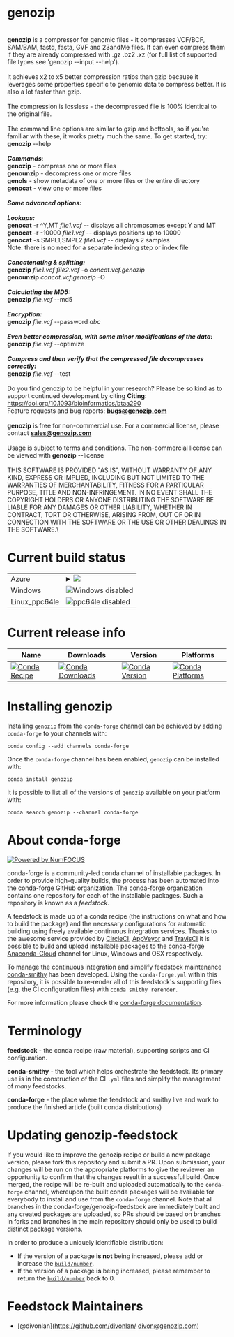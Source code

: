 genozip
=======

\
 **genozip** is a compressor for genomic files - it compresses VCF/BCF,
SAM/BAM, fastq, fasta, GVF and 23andMe files. If can even compress them
if they are already compressed with .gz .bz2 .xz (for full list of
supported file types see 'genozip --input --help').\
 \
 It achieves x2 to x5 better compression ratios than gzip because it
leverages some properties specific to genomic data to compress better.
It is also a lot faster than gzip.\
 \
 The compression is lossless - the decompressed file is 100% identical
to the original file.\
 \
 The command line options are similar to gzip and bcftools, so if you're
familiar with these, it works pretty much the same. To get started, try:
**genozip** --help\
 \
 ***Commands***: \
 **genozip** - compress one or more files \
 **genounzip** - decompress one or more files \
 **genols** - show metadata of one or more files or the entire directory
\
 **genocat** - view one or more files \
 \
 ***Some advanced options:***\
 \
 ***Lookups:***\
 **genocat** -r \^Y,MT *file1.vcf* -- displays all chromosomes except Y
and MT\
 **genocat** -r -10000 *file1.vcf* -- displays positions up to 10000\
 **genocat** -s SMPL1,SMPL2 *file1.vcf* -- displays 2 samples\
 Note: there is no need for a separate indexing step or index file\
 \
 ***Concatenating & splitting:***\
 **genozip** *file1.vcf file2.vcf* -o *concat.vcf.genozip* \
 **genounzip** *concat.vcf.genozip* -O \
 \
 ***Calculating the MD5:***\
 **genozip** *file.vcf* --md5 \
 \
 ***Encryption:***\
 **genozip** *file.vcf* --password *abc* \
 \
 ***Even better compression, with some minor modifications of the
data:***\
 **genozip** *file.vcf* --optimize \
 \
 ***Compress and then verify that the compressed file decompresses
correctly:***\
 **genozip** *file.vcf* --test \
 \
 Do you find genozip to be helpful in your research? Please be so kind
as to support continued development by citing **Citing:**
https://doi.org/10.1093/bioinformatics/btaa290 \
 Feature requests and bug reports: **bugs@genozip.com** \
 \
 **genozip** is free for non-commercial use. For a commercial license,
please contact **sales@genozip.com** \
 \
 Usage is subject to terms and conditions. The non-commercial license
can be viewed with **genozip** --license\
 \
 THIS SOFTWARE IS PROVIDED "AS IS", WITHOUT WARRANTY OF ANY KIND,
EXPRESS OR IMPLIED, INCLUDING BUT NOT LIMITED TO THE WARRANTIES OF
MERCHANTABILITY, FITNESS FOR A PARTICULAR PURPOSE, TITLE AND
NON-INFRINGEMENT. IN NO EVENT SHALL THE COPYRIGHT HOLDERS OR ANYONE
DISTRIBUTING THE SOFTWARE BE LIABLE FOR ANY DAMAGES OR OTHER LIABILITY,
WHETHER IN CONTRACT, TORT OR OTHERWISE, ARISING FROM, OUT OF OR IN
CONNECTION WITH THE SOFTWARE OR THE USE OR OTHER DEALINGS IN THE
SOFTWARE.\


Current build status
====================


<table>

  <tr>
    <td>Azure</td>
    <td>
      <details>
        <summary>
          <a href="https://dev.azure.com/conda-forge/feedstock-builds/_build/latest?definitionId=8867&branchName=master">
            <img src="https://dev.azure.com/conda-forge/feedstock-builds/_apis/build/status/genozip-feedstock?branchName=master">
          </a>
        </summary>
        <table>
          <thead><tr><th>Variant</th><th>Status</th></tr></thead>
          <tbody><tr>
              <td>linux</td>
              <td>
                <a href="https://dev.azure.com/conda-forge/feedstock-builds/_build/latest?definitionId=8867&branchName=master">
                  <img src="https://dev.azure.com/conda-forge/feedstock-builds/_apis/build/status/genozip-feedstock?branchName=master&jobName=linux&configuration=linux_" alt="variant">
                </a>
              </td>
            </tr><tr>
              <td>osx</td>
              <td>
                <a href="https://dev.azure.com/conda-forge/feedstock-builds/_build/latest?definitionId=8867&branchName=master">
                  <img src="https://dev.azure.com/conda-forge/feedstock-builds/_apis/build/status/genozip-feedstock?branchName=master&jobName=osx&configuration=osx_" alt="variant">
                </a>
              </td>
            </tr>
          </tbody>
        </table>
      </details>
    </td>
  </tr>
  <tr>
    <td>Windows</td>
    <td>
      <img src="https://img.shields.io/badge/Windows-disabled-lightgrey.svg" alt="Windows disabled">
    </td>
  </tr>
  <tr>
    <td>Linux_ppc64le</td>
    <td>
      <img src="https://img.shields.io/badge/ppc64le-disabled-lightgrey.svg" alt="ppc64le disabled">
    </td>
  </tr>
</table>

Current release info
====================

| Name | Downloads | Version | Platforms |
| --- | --- | --- | --- |
| [![Conda Recipe](https://img.shields.io/badge/recipe-genozip-green.svg)](https://anaconda.org/conda-forge/genozip) | [![Conda Downloads](https://img.shields.io/conda/dn/conda-forge/genozip.svg)](https://anaconda.org/conda-forge/genozip) | [![Conda Version](https://img.shields.io/conda/vn/conda-forge/genozip.svg)](https://anaconda.org/conda-forge/genozip) | [![Conda Platforms](https://img.shields.io/conda/pn/conda-forge/genozip.svg)](https://anaconda.org/conda-forge/genozip) |

Installing genozip
==================

Installing `genozip` from the `conda-forge` channel can be achieved by adding `conda-forge` to your channels with:

```
conda config --add channels conda-forge
```

Once the `conda-forge` channel has been enabled, `genozip` can be installed with:

```
conda install genozip
```

It is possible to list all of the versions of `genozip` available on your platform with:

```
conda search genozip --channel conda-forge
```


About conda-forge
=================

[![Powered by NumFOCUS](https://img.shields.io/badge/powered%20by-NumFOCUS-orange.svg?style=flat&colorA=E1523D&colorB=007D8A)](http://numfocus.org)

conda-forge is a community-led conda channel of installable packages.
In order to provide high-quality builds, the process has been automated into the
conda-forge GitHub organization. The conda-forge organization contains one repository
for each of the installable packages. Such a repository is known as a *feedstock*.

A feedstock is made up of a conda recipe (the instructions on what and how to build
the package) and the necessary configurations for automatic building using freely
available continuous integration services. Thanks to the awesome service provided by
[CircleCI](https://circleci.com/), [AppVeyor](https://www.appveyor.com/)
and [TravisCI](https://travis-ci.com/) it is possible to build and upload installable
packages to the [conda-forge](https://anaconda.org/conda-forge)
[Anaconda-Cloud](https://anaconda.org/) channel for Linux, Windows and OSX respectively.

To manage the continuous integration and simplify feedstock maintenance
[conda-smithy](https://github.com/conda-forge/conda-smithy) has been developed.
Using the ``conda-forge.yml`` within this repository, it is possible to re-render all of
this feedstock's supporting files (e.g. the CI configuration files) with ``conda smithy rerender``.

For more information please check the [conda-forge documentation](https://conda-forge.org/docs/).

Terminology
===========

**feedstock** - the conda recipe (raw material), supporting scripts and CI configuration.

**conda-smithy** - the tool which helps orchestrate the feedstock.
                   Its primary use is in the construction of the CI ``.yml`` files
                   and simplify the management of *many* feedstocks.

**conda-forge** - the place where the feedstock and smithy live and work to
                  produce the finished article (built conda distributions)


Updating genozip-feedstock
==========================

If you would like to improve the genozip recipe or build a new
package version, please fork this repository and submit a PR. Upon submission,
your changes will be run on the appropriate platforms to give the reviewer an
opportunity to confirm that the changes result in a successful build. Once
merged, the recipe will be re-built and uploaded automatically to the
`conda-forge` channel, whereupon the built conda packages will be available for
everybody to install and use from the `conda-forge` channel.
Note that all branches in the conda-forge/genozip-feedstock are
immediately built and any created packages are uploaded, so PRs should be based
on branches in forks and branches in the main repository should only be used to
build distinct package versions.

In order to produce a uniquely identifiable distribution:
 * If the version of a package **is not** being increased, please add or increase
   the [``build/number``](https://conda.io/docs/user-guide/tasks/build-packages/define-metadata.html#build-number-and-string).
 * If the version of a package **is** being increased, please remember to return
   the [``build/number``](https://conda.io/docs/user-guide/tasks/build-packages/define-metadata.html#build-number-and-string)
   back to 0.

Feedstock Maintainers
=====================

* [@divonlan](https://github.com/divonlan/ divon@genozip.com)
